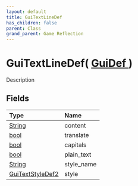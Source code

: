 ```yaml
---
layout: default
title: GuiTextLineDef
has_children: false
parent: Class
grand_parent: Game Reflection
---
```

# GuiTextLineDef( [ GuiDef ](/riftbreaker-wiki/docs/game-reflection/classes/gui_def/) )
Description 

## Fields

| Type | Name |
|:----------|:--------------|
| [String](/riftbreaker-wiki/docs/game-reflection/components/string/) | content |
| [bool](/riftbreaker-wiki/docs/game-reflection/components/bool/) | translate |
| [bool](/riftbreaker-wiki/docs/game-reflection/components/bool/) | capitals |
| [bool](/riftbreaker-wiki/docs/game-reflection/components/bool/) | plain_text |
| [String](/riftbreaker-wiki/docs/game-reflection/components/string/) | style_name |
| [GuiTextStyleDef2](/riftbreaker-wiki/docs/game-reflection/components/gui_text_style_def2/) | style |

